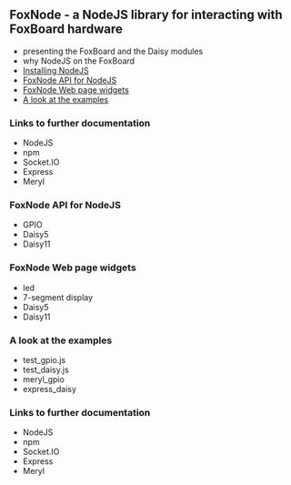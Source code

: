 ## FoxNode - a NodeJS library for interacting with FoxBoard hardware ##

- presenting the FoxBoard and the Daisy modules
- why NodeJS on the FoxBoard
- [Installing NodeJS](wiki/Installing)
- [FoxNode API for NodeJS](wiki/API)
- [FoxNode Web page widgets](wiki/Widgets)
- [A look at the examples](wiki/Examples)

### Links to further documentation ###

- NodeJS
- npm
- Socket.IO
- Express
- Meryl


### FoxNode API for NodeJS ###

-  GPIO
-  Daisy5
-  Daisy11

### FoxNode Web page widgets ###

-  led
-  7-segment display
-  Daisy5
-  Daisy11

### A look at the examples ###

- test_gpio.js
- test_daisy.js
- meryl_gpio
- express_daisy

### Links to further documentation ###

- NodeJS
- npm
- Socket.IO
- Express
- Meryl
